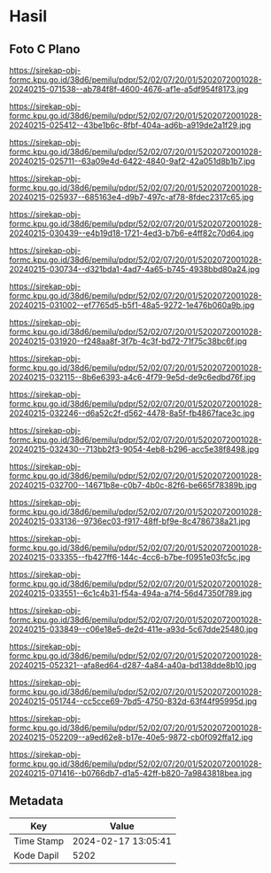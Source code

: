 # Hasil

## Foto C Plano

https://sirekap-obj-formc.kpu.go.id/38d6/pemilu/pdpr/52/02/07/20/01/5202072001028-20240215-071538--ab784f8f-4600-4676-af1e-a5df954f8173.jpg

https://sirekap-obj-formc.kpu.go.id/38d6/pemilu/pdpr/52/02/07/20/01/5202072001028-20240215-025412--43be1b6c-8fbf-404a-ad6b-a919de2a1f29.jpg

https://sirekap-obj-formc.kpu.go.id/38d6/pemilu/pdpr/52/02/07/20/01/5202072001028-20240215-025711--63a09e4d-6422-4840-9af2-42a051d8b1b7.jpg

https://sirekap-obj-formc.kpu.go.id/38d6/pemilu/pdpr/52/02/07/20/01/5202072001028-20240215-025937--685163e4-d9b7-497c-af78-8fdec2317c65.jpg

https://sirekap-obj-formc.kpu.go.id/38d6/pemilu/pdpr/52/02/07/20/01/5202072001028-20240215-030439--e4b19d18-1721-4ed3-b7b6-e4ff82c70d64.jpg

https://sirekap-obj-formc.kpu.go.id/38d6/pemilu/pdpr/52/02/07/20/01/5202072001028-20240215-030734--d321bda1-4ad7-4a65-b745-4938bbd80a24.jpg

https://sirekap-obj-formc.kpu.go.id/38d6/pemilu/pdpr/52/02/07/20/01/5202072001028-20240215-031002--ef7765d5-b5f1-48a5-9272-1e476b060a9b.jpg

https://sirekap-obj-formc.kpu.go.id/38d6/pemilu/pdpr/52/02/07/20/01/5202072001028-20240215-031920--f248aa8f-3f7b-4c3f-bd72-71f75c38bc6f.jpg

https://sirekap-obj-formc.kpu.go.id/38d6/pemilu/pdpr/52/02/07/20/01/5202072001028-20240215-032115--8b6e6393-a4c6-4f79-9e5d-de9c6edbd76f.jpg

https://sirekap-obj-formc.kpu.go.id/38d6/pemilu/pdpr/52/02/07/20/01/5202072001028-20240215-032246--d6a52c2f-d562-4478-8a5f-fb4867face3c.jpg

https://sirekap-obj-formc.kpu.go.id/38d6/pemilu/pdpr/52/02/07/20/01/5202072001028-20240215-032430--713bb2f3-9054-4eb8-b296-acc5e38f8498.jpg

https://sirekap-obj-formc.kpu.go.id/38d6/pemilu/pdpr/52/02/07/20/01/5202072001028-20240215-032700--14671b8e-c0b7-4b0c-82f6-be665f78389b.jpg

https://sirekap-obj-formc.kpu.go.id/38d6/pemilu/pdpr/52/02/07/20/01/5202072001028-20240215-033136--9736ec03-f917-48ff-bf9e-8c4786738a21.jpg

https://sirekap-obj-formc.kpu.go.id/38d6/pemilu/pdpr/52/02/07/20/01/5202072001028-20240215-033355--fb427ff6-144c-4cc6-b7be-f0951e03fc5c.jpg

https://sirekap-obj-formc.kpu.go.id/38d6/pemilu/pdpr/52/02/07/20/01/5202072001028-20240215-033551--6c1c4b31-f54a-494a-a7f4-56d47350f789.jpg

https://sirekap-obj-formc.kpu.go.id/38d6/pemilu/pdpr/52/02/07/20/01/5202072001028-20240215-033849--c06e18e5-de2d-411e-a93d-5c67dde25480.jpg

https://sirekap-obj-formc.kpu.go.id/38d6/pemilu/pdpr/52/02/07/20/01/5202072001028-20240215-052321--afa8ed64-d287-4a84-a40a-bd138dde8b10.jpg

https://sirekap-obj-formc.kpu.go.id/38d6/pemilu/pdpr/52/02/07/20/01/5202072001028-20240215-051744--cc5cce69-7bd5-4750-832d-63f44f95995d.jpg

https://sirekap-obj-formc.kpu.go.id/38d6/pemilu/pdpr/52/02/07/20/01/5202072001028-20240215-052209--a9ed62e8-b17e-40e5-9872-cb0f092ffa12.jpg

https://sirekap-obj-formc.kpu.go.id/38d6/pemilu/pdpr/52/02/07/20/01/5202072001028-20240215-071416--b0766db7-d1a5-42ff-b820-7a9843818bea.jpg


## Metadata

| Key        | Value               |
| ---------- | ------------------- |
| Time Stamp | 2024-02-17 13:05:41 |
| Kode Dapil | 5202                |



